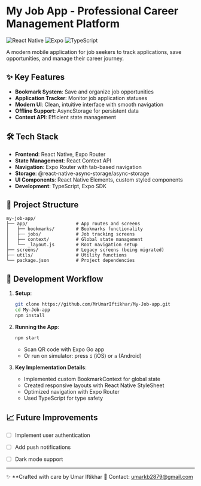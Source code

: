 # My Job App - Professional Career Management Platform

![React Native](https://img.shields.io/badge/react_native-%2320232a.svg?style=for-the-badge&logo=react&logoColor=%2361DAFB)
![Expo](https://img.shields.io/badge/expo-1C1E24?style=for-the-badge&logo=expo&logoColor=#D04A37)
![TypeScript](https://img.shields.io/badge/typescript-%23007ACC.svg?style=for-the-badge&logo=typescript&logoColor=white)

A modern mobile application for job seekers to track applications, save opportunities, and manage their career journey.

## ✨ Key Features
- **Bookmark System**: Save and organize job opportunities
- **Application Tracker**: Monitor job application statuses
- **Modern UI**: Clean, intuitive interface with smooth navigation
- **Offline Support**: AsyncStorage for persistent data
- **Context API**: Efficient state management

## 🛠 Tech Stack
- **Frontend**: React Native, Expo Router
- **State Management**: React Context API
- **Navigation**: Expo Router with tab-based navigation
- **Storage**: @react-native-async-storage/async-storage
- **UI Components**: React Native Elements, custom styled components
- **Development**: TypeScript, Expo SDK

## 🚀 Project Structure
```
my-job-app/
├── app/                  # App routes and screens
│   ├── bookmarks/        # Bookmarks functionality
│   ├── jobs/             # Job tracking screens
│   ├── context/          # Global state management
│   └── _layout.js        # Root navigation setup
├── screens/              # Legacy screens (being migrated)
├── utils/                # Utility functions
└── package.json          # Project dependencies
```

## 🔧 Development Workflow
1. **Setup**:
   ```bash
   git clone https://github.com/MrUmarIftikhar/My-Job-app.git
   cd My-Job-app
   npm install
   ```

2. **Running the App**:
   ```bash
   npm start
   ```
   - Scan QR code with Expo Go app
   - Or run on simulator: press `i` (iOS) or `a` (Android)

3. **Key Implementation Details**:
   - Implemented custom BookmarkContext for global state
   - Created responsive layouts with React Native StyleSheet
   - Optimized navigation with Expo Router
   - Used TypeScript for type safety

## 📈 Future Improvements
- [ ] Implement user authentication
- [ ] Add push notifications
- [ ] Dark mode support




---
✨ **Crafted with care by Umar Iftikhar
📧 Contact: umarkb2879@gmail.com

